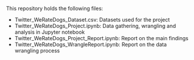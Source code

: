 This repository holds the following files:

- Twitter_WeRateDogs_Dataset.csv: Datasets used for the project 
- Twitter_WeRateDogs_Project.ipynb: Data gathering, wrangling and analysis in Jupyter notebook
- Twitter_WeRateDogs_Project_Report.ipynb: Report on the main findings 
- Twitter_WeRateDogs_WrangleReport.ipynb: Report on the data wrangling process
